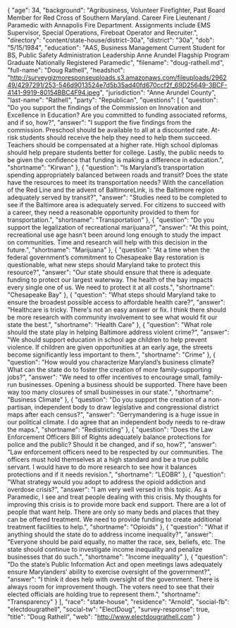{
  "age": 34,
  "background": "Agribusiness, Volunteer Firefighter, Past Board Member for Red Cross of Southern Maryland.  Career Fire Lieutenant / Paramedic with Annapolis Fire Department. Assignments include EMS Supervisor, Special Operations, Fireboat Operator and Recruiter.",
  "directory": "content/state-house/district-30a",
  "district": "30a",
  "dob": "5/15/1984",
  "education": "AAS, Business Management   Current Student for BS, Public Safety Administration  Leadership Anne Arundel Flagship Program Graduate  Nationally Registered Paramedic",
  "filename": "doug-rathell.md",
  "full-name": "Doug Rathell",
  "headshot": "http://surveygizmoresponseuploads.s3.amazonaws.com/fileuploads/296249/4297291/253-546d9013524e7d5b35ad40fd670ccf2f_69D25649-3BCF-4141-9919-80154BBC4F94.jpeg",
  "jurisdiction": "Anne Arundel County",
  "last-name": "Rathell",
  "party": "Republican",
  "questions": [
    {
      "question": "Do you support the findings of the Commission on Innovation and Excellence in Education? Are you committed to funding associated reforms, and if so, how?",
      "answer": "I support the five findings from the commission.   Preschool should be available to all at a discounted rate. At-risk students should receive the help they need to help them succeed. Teachers should be compensated at a higher rate. High school diplomas should help prepare students better for college. Lastly, the public needs to be given the confidence that funding is making a difference in education.",
      "shortname": "Kirwan"
    },
    {
      "question": "Is Maryland’s transportation spending appropriately balanced between roads and transit? Does the state have the resources to meet its transportation needs? With the cancellation of the Red Line and the advent of BaltimoreLink, is the Baltimore region adequately served by transit?",
      "answer": "Studies need to be completed to see if the Baltimore area is adequately served. For citizens to succeed with a career, they need a reasonable opportunity provided to them for transportation.",
      "shortname": "Transportation"
    },
    {
      "question": "Do you support the legalization of recreational marijuana?",
      "answer": "At this point, recreational use age hasn't been around long enough to study the impact on communities.  Time and research will help with this decision in the future.",
      "shortname": "Marijuana"
    },
    {
      "question": "At a time when the federal government’s commitment to Chesapeake Bay restoration is questionable, what new steps should Maryland take to protect this resource?",
      "answer": "Our state should ensure that there is adequate funding to protect our largest waterway. The health of the bay impacts every single one of us. We need to protect it at all costs.",
      "shortname": "Chesapeake Bay"
    },
    {
      "question": "What steps should Maryland take to ensure the broadest possible access to affordable health care?",
      "answer": "Healthcare is tricky. There's not an easy answer or fix. I think there should be more research with community involvement to see what would fit our state the best.",
      "shortname": "Health Care"
    },
    {
      "question": "What role should the state play in helping Baltimore address violent crime?",
      "answer": "We should support education in school age children to help prevent violence. If children are given opportunities at an early age, the streets become significantly less important to them.",
      "shortname": "Crime"
    },
    {
      "question": "How would you characterize Maryland’s business climate? What can the state do to foster the creation of more family-supporting jobs?",
      "answer": "We need to offer incentives to encourage small, family-run businesses. Opening a business should be supported. There have been way too many closures of small businesses in our state.",
      "shortname": "Business Climate"
    },
    {
      "question": "Do you support the creation of a non-partisan, independent body to draw legislative and congressional district maps after each census?",
      "answer": "Gerrymandering is a huge issue in our political climate. I do agree that an independent body needs to re-draw the maps.",
      "shortname": "Redistricting"
    },
    {
      "question": "Does the Law Enforcement Officers Bill of Rights adequately balance protections for police and the public? Should it be changed, and if so, how?",
      "answer": "Law enforcement officers need to be respected by our communities. The officers must hold themselves at a high standard and be a true public servant. I would have to do more research to see how it balances protections and if it needs revision.",
      "shortname": "LEOBR"
    },
    {
      "question": "What strategy would you adopt to address the opioid addiction and overdose crisis?",
      "answer": "I am very well versed in this topic. As a Paramedic, I see and treat people dealing with this crisis. My thoughts for improving this crisis is to provide more back end support. There are a lot of people that want help. There are only so many beds and places that they can be offered treatment. We need to provide funding to create additional treatment facilities to help.",
      "shortname": "Opioids"
    },
    {
      "question": "What if anything should the state do to address income inequality?",
      "answer": "Everyone should be paid equally, no matter the race, sex, beliefs, etc.   The state should continue to investigate income inequality and penalize businesses that do such.",
      "shortname": "Income inequality"
    },
    {
      "question": "Do the state’s Public Information Act and open meetings laws adequately ensure Marylanders’ ability to exercise oversight of the government?",
      "answer": "I think it does help with oversight of the government. There is always room for improvement though. The voters need to see that their elected officials are holding true to represent them.",
      "shortname": "Transparency"
    }
  ],
  "race": "state-house",
  "residence": "Arnold",
  "social-fb": "electdougrathell",
  "social-tw": "ElectDoug",
  "survey-response": true,
  "title": "Doug Rathell",
  "web": "http://www.electdougrathell.com"
}
